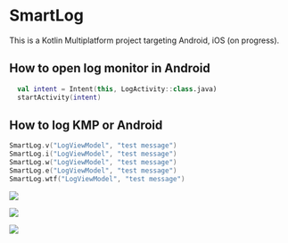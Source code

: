 # SmartLog

This is a Kotlin Multiplatform project targeting Android, iOS (on progress).

## How to open log monitor in Android
```kotlin
  val intent = Intent(this, LogActivity::class.java)
  startActivity(intent)
```

## How to log KMP or Android
```kotlin
SmartLog.v("LogViewModel", "test message")
SmartLog.i("LogViewModel", "test message")
SmartLog.w("LogViewModel", "test message")
SmartLog.e("LogViewModel", "test message")
SmartLog.wtf("LogViewModel", "test message")
```

![](/gif/example1.gif)

![](/gif/example2.gif)

![](/gif/example3.gif)